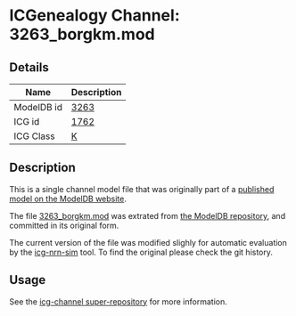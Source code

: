 # ICGenealogy Channel: 3263\_borgkm.mod

## Details

Name | Description
---- | -----------
ModelDB id | [3263](http://senselab.med.yale.edu/ModelDB/ShowModel.cshtml?model=3263)
ICG id | [1762](http://icg.neurotheory.ox.ac.uk/channels/1/1762)
ICG Class | [K](http://icg.neurotheory.ox.ac.uk/channels/1)

## Description

This is a single channel model file that was originally part of a [published model on the ModelDB website](http://senselab.med.yale.edu/ModelDB/ShowModel.cshtml?model=3263).


The file [3263\_borgkm.mod](3263_borgkm.mod) was extrated from [the ModelDB repository](http://senselab.med.yale.edu/ModelDB/ShowModel.cshtml?model=3263), and committed in its original form.

The current version of the file was modified slighly for automatic evaluation by the [icg-nrn-sim](https://github.com/icgenealogy/icg-nrn-sim) tool. To find the original please check the git history.


## Usage

See the [icg-channel super-repository](https://github.com/icgenealogy/icg-channels) for more information.